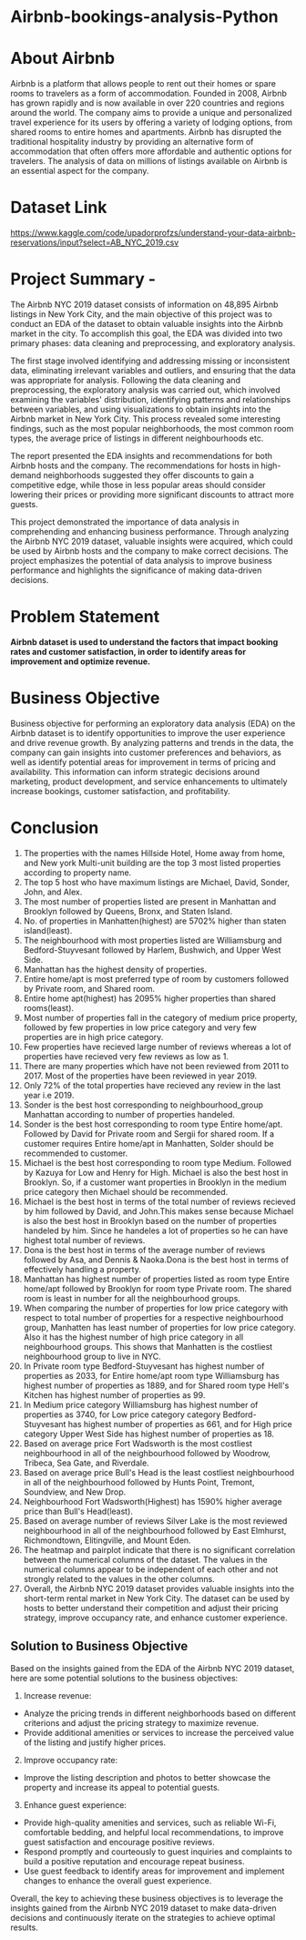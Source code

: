 # Airbnb-bookings-analysis-Python

# **About Airbnb**

Airbnb is a platform that allows people to rent out their homes or spare rooms to travelers as a form of accommodation. Founded in 2008, Airbnb has grown rapidly and is now available in over 220 countries and regions around the world. The company aims to provide a unique and personalized travel experience for its users by offering a variety of lodging options, from shared rooms to entire homes and apartments. Airbnb has disrupted the traditional hospitality industry by providing an alternative form of accommodation that often offers more affordable and authentic options for travelers. The analysis of data on millions of listings available on Airbnb is an essential aspect for the company.

# **Dataset Link**
https://www.kaggle.com/code/upadorprofzs/understand-your-data-airbnb-reservations/input?select=AB_NYC_2019.csv

# **Project Summary -**

The Airbnb NYC 2019 dataset consists of information on 48,895 Airbnb listings in New York City, and the main objective of this project was to conduct an EDA of the dataset to obtain valuable insights into the Airbnb market in the city. To accomplish this goal, the EDA was divided into two primary phases: data cleaning and preprocessing, and exploratory analysis.

The first stage involved identifying and addressing missing or inconsistent data, eliminating irrelevant variables and outliers, and ensuring that the data was appropriate for analysis. Following the data cleaning and preprocessing, the exploratory analysis was carried out, which involved examining the variables' distribution, identifying patterns and relationships between variables, and using visualizations to obtain insights into the Airbnb market in New York City. This process revealed some interesting findings, such as the most popular neighborhoods, the most common room types, the average price of listings in different neighbourhoods etc.

The report presented the EDA insights and recommendations for both Airbnb hosts and the company. The recommendations for hosts in high-demand neighborhoods suggested they offer discounts to gain a competitive edge, while those in less popular areas should consider lowering their prices or providing more significant discounts to attract more guests.

This project demonstrated the importance of data analysis in comprehending and enhancing business performance. Through analyzing the Airbnb NYC 2019 dataset, valuable insights were acquired, which could be used by Airbnb hosts and the company to make correct decisions. The project emphasizes the potential of data analysis to improve business performance and highlights the significance of making data-driven decisions.

# **Problem Statement**

**Airbnb dataset is used to understand the factors that impact booking rates and customer satisfaction, in order to identify areas for improvement and optimize revenue.**

# **Business Objective**

Business objective for performing an exploratory data analysis (EDA) on the Airbnb dataset is to identify opportunities to improve the user experience and drive revenue growth. By analyzing patterns and trends in the data, the company can gain insights into customer preferences and behaviors, as well as identify potential areas for improvement in terms of pricing and availability. This information can inform strategic decisions around marketing, product development, and service enhancements to ultimately increase bookings, customer satisfaction, and profitability.

# **Conclusion**



1.  The properties with the names Hillside Hotel, Home away from home, and New york Multi-unit building are the top 3 most listed properties according to property name.
2.   The top 5 host who have maximum listings are Michael, David, Sonder, John, and Alex.
3.   The most number of properties listed are present in Manhattan and Brooklyn followed by Queens, Bronx, and Staten Island.
4.   No. of properties in Manhatten(highest) are 5702% higher than staten island(least).
5.   The neighbourhood with most properties listed are Williamsburg and Bedford-Stuyvesant followed by Harlem, Bushwich, and Upper West Side.
6.   Manhattan has the highest density of properties.
7.   Entire home/apt is most preferred type of room by customers followed by Private room, and Shared room.
8.   Entire home apt(highest) has 2095% higher properties than shared rooms(least).
9.   Most number of properties fall in the category of medium price property, followed by few properties in low price category and very few properties are in high price category.
10.   Few properties have recieved large number of reviews whereas a lot of properties have recieved very few reviews as low as 1.
11.   There are many properties which have not been reviewed from 2011 to 2017. Most of the properties have been reviewed in year 2019.
12. Only 72% of the total properties have recieved any review in the last year i.e 2019.
13.   Sonder is the best host corresponding to neighbourhood_group Manhattan according to number of properties handeled.
14.   Sonder is the best host corresponding to room type Entire home/apt. Followed by David for Private room and Sergii for shared room. If a customer requires Entire home/apt in Manhatten, Solder should be recommended to customer.
15.   Michael is the best host corresponding to room type Medium. Followed by Kazuya for Low and Henry for High. Michael is also the best host in Brooklyn. So, if a customer want properties in Brooklyn in the medium price category then Michael should be recommended.
16.   Michael is the best host in terms of the total number of reviews recieved by him followed by David, and John.This makes sense because Michael is also the best host in Brooklyn based on the number of properties handeled by him. Since he handeles a lot of properties so he can have highest total number of reviews.
17.   Dona is the best host in terms of the average number of reviews followed by Asa, and Dennis & Naoka.Dona is the best host in terms of effectively handling a property.
18.   Manhattan has highest number of properties listed as room type Entire home/apt followed by Brooklyn for room type Private room. The shared room is least in number for all the neighbourhood groups.
19.   When comparing the number of properties for low price category with respect to total number of properties for a respective neighbourhood group, Manhatten has least number of properties for low price category. Also it has the highest number of high price category in all neighbourhood groups. This shows that Manhatten is the costliest neighbourhood group to live in NYC.
20.   In Private room type Bedford-Stuyvesant	has highest number of properties as 2033, for Entire home/apt room type Williamsburg has highest number of properties as 1889, and for Shared room type	Hell's Kitchen has highest number of properties as 99. 		
21.   In Medium	price category Williamsburg	has highest number of properties as 3740, for Low	price category category Bedford-Stuyvesant	has highest number of properties as 661, and for High	price category Upper West Side	has highest number of properties as 18.
22.   Based on average price Fort Wadsworth is the most costliest neighbourhood in all of the neighbourhood followed by Woodrow, Tribeca, Sea Gate, and Riverdale.
23.   Based on average price Bull's Head is the least costliest neighbourhood in all of the neighbourhood followed by Hunts Point, Tremont, Soundview, and New Drop.
24.   Neighbourhood Fort Wadsworth(Highest) has 1590% higher average price than Bull's Head(least).
25.   Based on average number of reviews Silver Lake is the most reviewed neighbourhood in all of the neighbourhood followed by East Elmhurst, Richmondtown, Elitingville, and Mount Eden.
26.   The heatmap and pairplot indicate that there is no significant correlation between the numerical columns of the dataset. The values in the numerical columns appear to be independent of each other and not strongly related to the values in the other columns.
27.   Overall, the Airbnb NYC 2019 dataset provides valuable insights into the short-term rental market in New York City. The dataset can be used by hosts to better understand their competition and adjust their pricing strategy, improve occupancy rate, and enhance customer experience.


## **Solution to Business Objective**

Based on the insights gained from the EDA of the Airbnb NYC 2019 dataset, here are some potential solutions to the business objectives:

1.   Increase revenue:

*   Analyze the pricing trends in different neighborhoods based on different criterions and adjust the pricing strategy to maximize revenue.
*   Provide additional amenities or services to increase the perceived value of the listing and justify higher prices.


2.   Improve occupancy rate:

*   Improve the listing description and photos to better showcase the property and increase its appeal to potential guests.

3. Enhance guest experience:

*   Provide high-quality amenities and services, such as reliable Wi-Fi, comfortable bedding, and helpful local recommendations, to improve guest satisfaction and encourage positive reviews.
*   Respond promptly and courteously to guest inquiries and complaints to build a positive reputation and encourage repeat business.
*   Use guest feedback to identify areas for improvement and implement changes to enhance the overall guest experience.


Overall, the key to achieving these business objectives is to leverage the insights gained from the Airbnb NYC 2019 dataset to make data-driven decisions and continuously iterate on the strategies to achieve optimal results.
